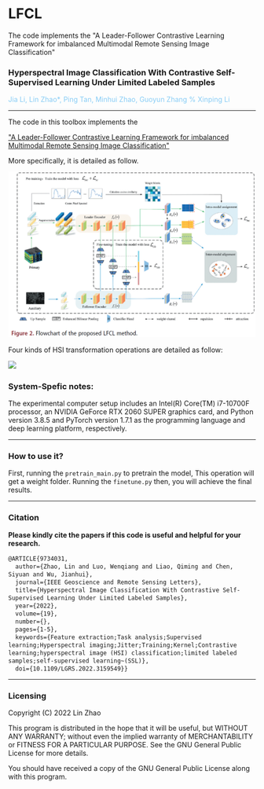 # LFCL
The code implements the "A Leader-Follower Contrastive Learning Framework for imbalanced Multimodal Remote Sensing Image Classification"

### Hyperspectral Image Classification With Contrastive Self-Supervised Learning Under Limited Labeled Samples

<font color='#88CDF6'> Jia Li, Lin Zhao*, Ping Tan, Minhui Zhao, Guoyun Zhang % Xinping Li</font>

<hr>
The code in this toolbox implements the

["A Leader-Follower Contrastive Learning Framework for imbalanced Multimodal Remote Sensing Image Classification"]([https://ieeexplore.ieee.org/document/9734031](https://www.tandfonline.com/doi/full/10.1080/01431161.2025.2513561))

More specifically, it is detailed as follow.

![](Framework.png)

Four kinds of HSI transformation operations are detailed as follow:

![](operations.png)


### System-Spefic notes:

The experimental computer setup includes an Intel(R)
Core(TM) i7-10700F processor, an NVIDIA GeForce RTX 2060 SUPER graphics card, and Python version 3.8.5 and PyTorch version 1.7.1 as the programming language and deep
learning platform, respectively.

<hr>

### How to use it?
First, running the `pretrain_main.py` to pretrain the model, This operation will get a weight folder. Running the `finetune.py` then, you will achieve the final results.


<hr>

### Citation
**Please kindly cite the papers if this code is useful and helpful for your research.**
```
@ARTICLE{9734031,
  author={Zhao, Lin and Luo, Wenqiang and Liao, Qiming and Chen, Siyuan and Wu, Jianhui},
  journal={IEEE Geoscience and Remote Sensing Letters}, 
  title={Hyperspectral Image Classification With Contrastive Self-Supervised Learning Under Limited Labeled Samples}, 
  year={2022},
  volume={19},
  number={},
  pages={1-5},
  keywords={Feature extraction;Task analysis;Supervised learning;Hyperspectral imaging;Jitter;Training;Kernel;Contrastive learning;hyperspectral image (HSI) classification;limited labeled samples;self-supervised learning~(SSL)},
  doi={10.1109/LGRS.2022.3159549}}
```
<hr>

### Licensing
Copyright (C) 2022 Lin Zhao

This program is distributed in the hope that it will be useful, but WITHOUT ANY WARRANTY; without even the implied warranty of MERCHANTABILITY or FITNESS FOR A PARTICULAR PURPOSE. See the GNU General Public License for more details.

You should have received a copy of the GNU General Public License along with this program.







